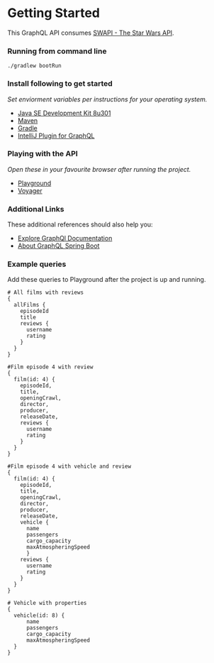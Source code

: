 # Getting Started
This GraphQL API consumes [SWAPI - The Star Wars API](https://swapi.dev/documentation).

### Running from command line
```
./gradlew bootRun
```

### Install following to get started
_Set enviorment variables per instructions for your operating system._
* [Java SE Development Kit 8u301](https://www.oracle.com/java/technologies/javase/javase-jdk8-downloads.html)
* [Maven](https://maven.apache.org/)
* [Gradle](https://gradle.org/install/)
* [IntelliJ Plugin for GraphQL](https://plugins.jetbrains.com/plugin/8097-js-graphql)

### Playing with the API
_Open these in your favourite browser after running the project._
* [Playground](http://localhost:9000/playground)
* [Voyager](http://localhost:9000/voyager)

### Additional Links
These additional references should also help you:
* [Explore GraphQl Documentation](https://www.graphql.com/)
* [About GraphQL Spring Boot](https://www.graphql-java-kickstart.com/spring-boot/)

### Example queries
Add these queries to Playground after the project is up and running.
```
# All films with reviews
{
  allFilms {
    episodeId
    title
    reviews {
      username
      rating
    }
  }
}
```


```
#Film episode 4 with review
{
  film(id: 4) {
    episodeId,
    title,
    openingCrawl,
    director,
    producer,
    releaseDate,
    reviews {
      username
      rating
    }
  }
}
```


```
#Film episode 4 with vehicle and review
{
  film(id: 4) {
    episodeId,
    title,
    openingCrawl,
    director,
    producer,
    releaseDate,
    vehicle {
      name
      passengers
      cargo_capacity
      maxAtmospheringSpeed
      }
    reviews {
      username
      rating
    }
  }
}
```

```
# Vehicle with properties
{
  vehicle(id: 8) {
      name
      passengers
      cargo_capacity
      maxAtmospheringSpeed
  }
}
```
